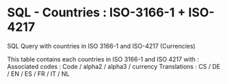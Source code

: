 SQL - Countries : ISO-3166-1 + ISO-4217
========================

SQL Query with countries in ISO 3166-1 and ISO-4217 (Currencies)

This table contains each countries in ISO 3166-1 and ISO 4217 with :
Associated codes : Code / alpha2 / alpha3 / currency
Translations : CS / DE / EN / ES / FR / IT / NL
